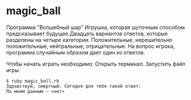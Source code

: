 # magic_ball

Программа "Волшебный шар"
Игрушка, которая шуточным способом предсказывает будущее.Двадцать вариантов ответов, которые разделены на четыре категории.
Положительные, нерешительно положительные, нейтральные, отрицательные. На вопрос игрока, программа случайным образом дает один из ответов.

Чтобы начать играть необходимо:
Открыть терминал.
Запустить файл игры.
```
$ ruby magic_ball.rb 
Здравствуй, смертный. Сегодня для тебя такой ответ:
По моим данным — «нет»
```
